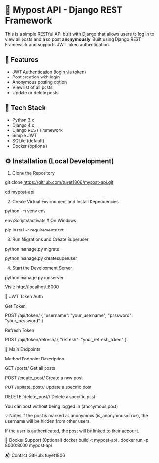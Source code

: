 # 📝 Mypost API - Django REST Framework

This is a simple RESTful API built with Django that allows users to log in to view all posts and also post **anonymously**. Built using Django REST Framework and supports JWT token authentication.

## 🚀 Features

- JWT Authentication (login via token)
- Post creation with login
- Anonymous posting option
- View list of all posts
- Update or delete posts

## 🧱 Tech Stack

- Python 3.x
- Django 4.x
- Django REST Framework
- Simple JWT
- SQLite (default)
- Docker (optional)

## ⚙️ Installation (Local Development)

1. Clone the Repository

git clone https://github.com/tuyet1806/mypost-api.git

cd mypost-api


2. Create Virtual Environment and Install Dependencies

python -m venv env

env\Scripts\activate  # On Windows

pip install -r requirements.txt


3. Run Migrations and Create Superuser

python manage.py migrate

python manage.py createsuperuser


4. Start the Development Server

python manage.py runserver

Visit: http://localhost:8000



🔐 JWT Token Auth

Get Token

POST /api/token/
{
    "username": "your_username",
    "password": "your_password"
}


Refresh Token

POST /api/token/refresh/
{
    "refresh": "your_refresh_token"
}

📌 Main Endpoints

Method	Endpoint	Description

GET	/posts/	Get all posts

POST	/create_post/	Create a new post

PUT	/update_post/<id>/	Update a specific post

DELETE	/delete_post/<id>/	Delete a specific post

You can post without being logged in (anonymous post)

💡 Notes
If the post is marked as anonymous (is_anonymous=True), the username will be hidden from other users.

If the user is authenticated, the post will be linked to their account.

📂 Docker Support (Optional)
docker build -t mypost-api .
docker run -p 8000:8000 mypost-api


📬 Contact
GitHub: tuyet1806
